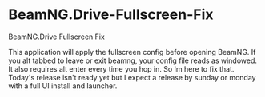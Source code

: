 # BeamNG.Drive-Fullscreen-Fix
BeamNG.Drive Fullscreen Fix

This application will apply the fullscreen config before opening BeamNG. If you alt tabbed to leave or exit beamng, your config file reads as windowed. It also requires alt enter every time you hop in. So Im here to fix that. Today's release isn't ready yet but I expect a release by sunday or monday with a full UI install and launcher. 

